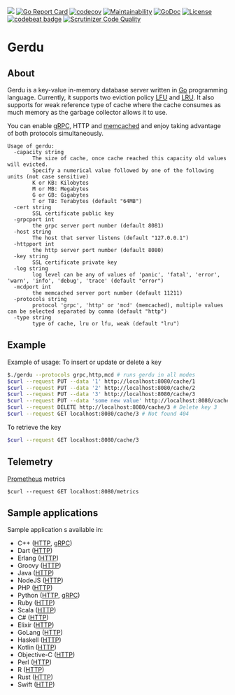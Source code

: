 ![](https://github.com/arazmj/gerdu/workflows/Go/badge.svg)
[![Go Report Card](https://goreportcard.com/badge/github.com/arazmj/gerdu)](https://goreportcard.com/report/github.com/arazmj/gerdu)
[![codecov](https://codecov.io/gh/arazmj/gerdu/branch/master/graph/badge.svg)](https://codecov.io/gh/arazmj/gerdu)
[![Maintainability](https://api.codeclimate.com/v1/badges/a99a88d28ad37a79dbf6/maintainability)](https://codeclimate.com/github/codeclimate/codeclimate/maintainability)
[![GoDoc](https://godoc.org/github.com/arazmj/gerdu?status.svg)](https://godoc.org/github.com/arazmj/gerdu)
[![License](https://img.shields.io/badge/License-BSD%203--Clause-blue.svg)](https://opensource.org/licenses/BSD-3-Clause)
[![codebeat badge](https://codebeat.co/badges/05010b5e-17d9-4f5d-a6bb-2c330ff364c8)](https://codebeat.co/projects/github-com-arazmj-gerdu-master)
[![Scrutinizer Code Quality](https://scrutinizer-ci.com/g/arazmj/gerdu/badges/quality-score.png?b=master)](https://scrutinizer-ci.com/g/arazmj/gerdu/?branch=master)

# Gerdu

## About
Gerdu is a key-value in-memory database server written in [Go](http://golang.org) programming language.
Currently, it supports two eviction policy [LFU](https://en.wikipedia.org/wiki/Least_frequently_used) and [LRU](https://en.wikipedia.org/wiki/Cache_replacement_policies#Least_recently_used_(LRU)). 
It also supports for weak reference type of cache where the cache consumes as much memory as the garbage collector allows it to use.
<br/>

You can enable [gRPC](https://grpc.io), HTTP and [memcached](https://memcached.org) and enjoy taking advantage of both protocols simultaneously.
 
```
Usage of gerdu:
  -capacity string
        The size of cache, once cache reached this capacity old values will evicted.
        Specify a numerical value followed by one of the following units (not case sensitive)
        K or KB: Kilobytes
        M or MB: Megabytes
        G or GB: Gigabytes
        T or TB: Terabytes (default "64MB")
  -cert string
        SSL certificate public key
  -grpcport int
        the grpc server port number (default 8081)
  -host string
        The host that server listens (default "127.0.0.1")
  -httpport int
        the http server port number (default 8080)
  -key string
        SSL certificate private key
  -log string
        log level can be any of values of 'panic', 'fatal', 'error', 'warn', 'info', 'debug', 'trace' (default "error")
  -mcdport int
        the memcached server port number (default 11211)
  -protocols string
        protocol 'grpc', 'http' or 'mcd' (memcached), multiple values can be selected separated by comma (default "http")
  -type string
        type of cache, lru or lfu, weak (default "lru")
```

## Example
Example of usage:
To insert or update or delete a key 
```Bash
$./gerdu --protocols grpc,http,mcd # runs gerdu in all modes 
$curl --request PUT --data '1' http://localhost:8080/cache/1
$curl --request PUT --data '2' http://localhost:8080/cache/2
$curl --request PUT --data '3' http://localhost:8080/cache/3
$curl --request PUT --data 'some new value' http://localhost:8080/cache/3
$curl --request DELETE http://localhost:8080/cache/3 # Delete key 3
$curl --request GET localhost:8080/cache/3 # Not found 404
```

To retrieve the key
```Bash
$curl --request GET localhost:8080/cache/3
```

## Telemetry 
[Prometheus](https://prometheus.io) metrics
```
$curl --request GET localhost:8080/metrics
```

## Sample applications
Sample application s available in:


- C++ ([HTTP](examples/HTTP/CPP), [gRPC](examples/gRPC/CPP))
- Dart ([HTTP](examples/HTTP/Dart))
- Erlang ([HTTP](examples/HTTP/Erlang))
- Groovy ([HTTP](examples/HTTP/Groovy))
- Java ([HTTP](examples/HTTP/Java))
- NodeJS ([HTTP](examples/HTTP/NodeJS))
- PHP  ([HTTP](examples/HTTP/PHP))
- Python ([HTTP](examples/HTTP/Python), [gRPC](examples/gRPC/Python))
- Ruby ([HTTP](examples/HTTP/Ruby))
- Scala ([HTTP](examples/HTTP/Scala))
- C# ([HTTP](examples/HTTP/CSharp))
- Elixir ([HTTP](examples/HTTP/Elixir))
- GoLang ([HTTP](examples/HTTP/GoLang))
- Haskell ([HTTP](examples/HTTP/Haskell))
- Kotlin ([HTTP](examples/HTTP/Kotlin))
- Objective-C ([HTTP](examples/HTTP/Objective-C))
- Perl ([HTTP](examples/HTTP/Perl))
- R ([HTTP](examples/HTTP/R))
- Rust ([HTTP](examples/HTTP/Ruby))
- Swift ([HTTP](examples/HTTP/Swift))

